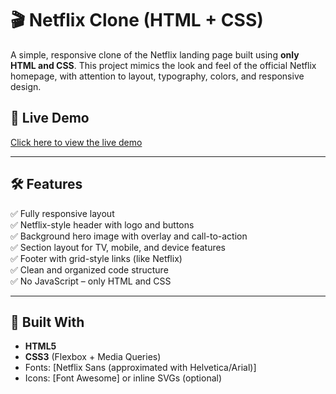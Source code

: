 # 🎬 Netflix Clone (HTML + CSS)

A simple, responsive clone of the Netflix landing page built using **only HTML and CSS**. This project mimics the look and feel of the official Netflix homepage, with attention to layout, typography, colors, and responsive design.

## 🚀 Live Demo

[Click here to view the live demo](https://netflix-clone-black-three.vercel.app/)

---
## 🛠️ Features

✅ Fully responsive layout  
✅ Netflix-style header with logo and buttons  
✅ Background hero image with overlay and call-to-action  
✅ Section layout for TV, mobile, and device features  
✅ Footer with grid-style links (like Netflix)  
✅ Clean and organized code structure  
✅ No JavaScript – only HTML and CSS

---

## 🧰 Built With

- **HTML5**
- **CSS3** (Flexbox + Media Queries)
- Fonts: [Netflix Sans (approximated with Helvetica/Arial)]
- Icons: [Font Awesome] or inline SVGs (optional)

